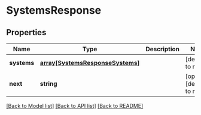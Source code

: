 # SystemsResponse

## Properties
Name | Type | Description | Notes
------------ | ------------- | ------------- | -------------
**systems** | [**array[SystemsResponseSystems]**](SystemsResponseSystems.md) |  | [default to null]
**next** | **string** |  | [optional] [default to null]

[[Back to Model list]](../README.md#documentation-for-models) [[Back to API list]](../README.md#documentation-for-api-endpoints) [[Back to README]](../README.md)


